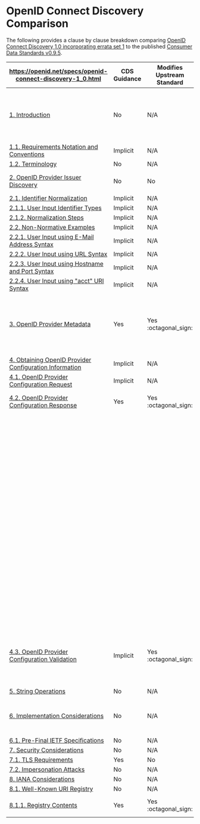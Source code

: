 
# OpenID Connect Discovery Comparison

The following provides a clause by clause breakdown comparing [OpenID Connect Discovery 1.0 incorporating errata set 1](https://openid.net/specs/openid-connect-discovery-1_0.html) to the published [Consumer Data Standards v0.9.5](https://consumerdatastandardsaustralia.github.io/standards). 

|  **https://openid.net/specs/openid-connect-discovery-1_0.html** | **CDS Guidance** | **Modifies Upstream Standard** | **Summary** |
| --- | --- | --- | --- |
| [1. Introduction](https://openid.net/specs/openid-connect-discovery-1_0.html#Introduction) | No | N/A | The CDS adopts the OpenID Connect Discovery standard with modifications. The reason stated for these modification is because *"not all fields defined as required in the discovery standard are considered required for CDR"* |
| [1.1. Requirements Notation and Conventions](https://openid.net/specs/openid-connect-discovery-1_0.html#rnc) | Implicit | N/A | [Aligned to Standards](https://consumerdatastandardsaustralia.github.io/standards/#introduction "Aligned to Standards") |
| [1.2. Terminology](https://openid.net/specs/openid-connect-discovery-1_0.html#Terminology) | No | N/A |  |
| [2. OpenID Provider Issuer Discovery](https://openid.net/specs/openid-connect-discovery-1_0.html#IssuerDiscovery) | No | No | Issuer Discovery is **OPTIONAL** within both the CDS and OpenID Connect Discovery specifications |
| [2.1. Identifier Normalization](https://openid.net/specs/openid-connect-discovery-1_0.html#IdentifierNormalization) | Implicit | N/A |  |
| [2.1.1. User Input Identifier Types](https://openid.net/specs/openid-connect-discovery-1_0.html#IdentifierTypes) | Implicit | N/A |  |
| [2.1.2. Normalization Steps](https://openid.net/specs/openid-connect-discovery-1_0.html#NormalizationSteps) | Implicit | N/A |  |
| [2.2. Non-Normative Examples](https://openid.net/specs/openid-connect-discovery-1_0.html#Examples) | Implicit | N/A |  |
| [2.2.1. User Input using E-Mail Address Syntax](https://openid.net/specs/openid-connect-discovery-1_0.html#EmailSyntax) | Implicit | N/A |  |
| [2.2.2. User Input using URL Syntax](https://openid.net/specs/openid-connect-discovery-1_0.html#URLSyntax) | Implicit | N/A |  |
| [2.2.3. User Input using Hostname and Port Syntax](https://openid.net/specs/openid-connect-discovery-1_0.html#HostPortExample) | Implicit | N/A |  |
| [2.2.4. User Input using "acct" URI Syntax](https://openid.net/specs/openid-connect-discovery-1_0.html#AcctURISyntax) | Implicit | N/A |  |
| [3. OpenID Provider Metadata](https://openid.net/specs/openid-connect-discovery-1_0.html#ProviderMetadata) | Yes | Yes :octagonal_sign: |  The CDS specifies that a [discovery endpoint](https://consumerdatastandardsaustralia.github.io/standards/#end-points) from Data Holders is **MANDATORY**. While the introductory statement within the CDS states alignment with this section it modifies the metadata requirements and adds additional attributes [not documented](https://openid.net/specs/openid-connect-discovery-1_0.html#ProviderMetadata) in the OpenID Discovery specification. |
| [4. Obtaining OpenID Provider Configuration Information](https://openid.net/specs/openid-connect-discovery-1_0.html#ProviderConfig) | Implicit | N/A |  |
| [4.1. OpenID Provider Configuration Request](https://openid.net/specs/openid-connect-discovery-1_0.html#ProviderConfigurationRequest) | Implicit | N/A |  |
| [4.2. OpenID Provider Configuration Response](https://openid.net/specs/openid-connect-discovery-1_0.html#ProviderConfigurationResponse) | Yes | Yes :octagonal_sign: | The CDS [specifies](https://consumerdatastandardsaustralia.github.io/standards/#end-points) a number of changes to the OpenID Discovery metadata response. |
| | | | The following items are altered to **MANDATORY**: |
| | | | - `userinfo_endpoint` |
| | | | - `scopes_supported` |
| | | | - `acr_values_supported` | 
| | | | - `vot_values_supported` where the Provider supports VoT |
| | | | - `claims_supported` |
| | | | The following items are altered to **OPTIONAL**: |
| | | | - `response_types_supported` |
| | | | - `subject_types_supported` |
| | | | - `id_token_signing_alg_values_supported` |
| | | | The following items have been **ADDED** and are **MANDATORY**: |
| | | | - `introspection_endpoint` |
| | | | - `revocation_endpoint` |
| | | | The following items have had their default value altered but are **OMITTED**: |
| | | |  - `request_uri_parameter_supported`: Default value should be `false` as `request_uri` is explicitly disabled within the CDS |
| [4.3. OpenID Provider Configuration Validation](https://openid.net/specs/openid-connect-discovery-1_0.html#ProviderConfigurationValidation) | Implicit | Yes :octagonal_sign: | The CDS specifies the `issuer` value is to be set to the *"URL that the Data Holder asserts as its Issuer Identifier"* which would typically be valid however as the CDS spec in some cases removes `iss` and in other cases specifies `iss` is equal to `client_id` this will result in `issuer` validation ***never*** being successful |
| [5. String Operations](https://openid.net/specs/openid-connect-discovery-1_0.html#StringOps) | No | N/A |  |
| [6. Implementation Considerations](https://openid.net/specs/openid-connect-discovery-1_0.html#ImplementationConsiderations) | No | N/A | *All of these Relying Parties and OpenID Providers MUST implement the features that are listed in this specification as being "REQUIRED" or are described with a "MUST"*  |
| [6.1. Pre-Final IETF Specifications](https://openid.net/specs/openid-connect-discovery-1_0.html#PreFinalIETFSpecs) | No | N/A |  |
| [7. Security Considerations](https://openid.net/specs/openid-connect-discovery-1_0.html#Security) | No | N/A |  |
| [7.1. TLS Requirements](https://openid.net/specs/openid-connect-discovery-1_0.html#TLSRequirements) | Yes | No | TLS is **MANDATORY** within the CDS |
| [7.2. Impersonation Attacks](https://openid.net/specs/openid-connect-discovery-1_0.html#Impersonation) | No | N/A |  |
| [8. IANA Considerations](https://openid.net/specs/openid-connect-discovery-1_0.html#IANA) | No | N/A |  |
| [8.1. Well-Known URI Registry](https://openid.net/specs/openid-connect-discovery-1_0.html#WellKnownRegistry) | No | N/A | |
| [8.1.1. Registry Contents](https://openid.net/specs/openid-connect-discovery-1_0.html#WellKnownContents) | Yes | Yes :octagonal_sign: | The CDS alters the specification of the well-known uri registered endpoint `/.well-known/openid-configuration` |
